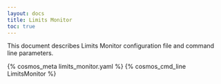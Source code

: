 ```yaml
---
layout: docs
title: Limits Monitor
toc: true
---
```


This document describes Limits Monitor configuration file and command line parameters.

{% cosmos_meta limits_monitor.yaml %}
{% cosmos_cmd_line LimitsMonitor %}
